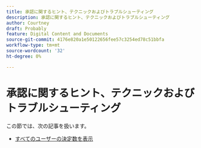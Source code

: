 ```yaml
---
title: 承認に関するヒント、テクニックおよびトラブルシューティング
description: 承認に関するヒント、テクニックおよびトラブルシューティング
author: Courtney
draft: Probably
feature: Digital Content and Documents
source-git-commit: 4176e820a1e50122656fee57c3254ed78c51bbfa
workflow-type: tm+mt
source-wordcount: '32'
ht-degree: 0%

---
```


# 承認に関するヒント、テクニックおよびトラブルシューティング

この節では、次の記事を扱います。

* [すべてのユーザーの決定数を表示](/help/quicksilver/review-and-approve-work/tips-tricks-troubleshooting-approvals/view-number-of-decisions-for-users.md)

